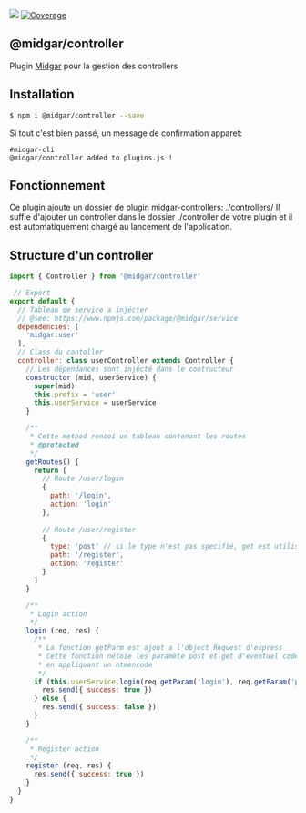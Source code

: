 ![](https://ci.midgar.io/app/rest/builds/buildType:(id:Midgar_Controller_Build)/statusIcon) [![Coverage](https://sonar.midgar.io/api/project_badges/measure?project=Midgar_Controller&metric=coverage)](https://sonar.midgar.io/dashboard?id=Midgar_Controller)

## @midgar/controller

Plugin [Midgar](https://www.npmjs.com/package/@midgar/midgar) pour la gestion des controllers

## Installation

```sh
$ npm i @midgar/controller --save
```

Si tout c'est bien passé, un message de confirmation apparet:
```
#midgar-cli
@midgar/controller added to plugins.js !
```

## Fonctionnement
Ce plugin ajoute un dossier de plugin midgar-controllers: ./controllers/
Il suffie d'ajouter un controller dans le dossier ./controller de votre plugin et il est automatiquement chargé au lancement de l'application.

## Structure d'un controller

```js
import { Controller } from '@midgar/controller' 

 // Export 
export default {
  // Tableau de service a injécter
  // @see: https://www.npmjs.com/package/@midgar/service
  dependencies: [
    'midgar:user'
  ],
  // Class du contoller
  controller: class userController extends Controller {
    // Les dépendances sont injécté dans le contructeur
    constructor (mid, userService) {
      super(mid)
      this.prefix = 'user'
      this.userService = userService
    }

    /**
     * Cette method rencoi un tableau contenant les routes
     * @protected
     */
    getRoutes() {
      return [
        // Route /user/login
        {
          path: '/login',
          action: 'login'
        },
        
        // Route /user/register
        {
          type: 'post' // si le type n'est pas specifié, get est utilisé
          path: '/register',
          action: 'register'
        }
      ]
    }

    /**
     * Login action 
     */
    login (req, res) {
      /**
       * La fonction getParm est ajout a l'object Request d'express
       * Cette fonction nétoie les paramète post et get d'eventuel code html
       * en appliquant un htmencode
       */
      if (this.userService.login(req.getParam('login'), req.getParam('password', false))) {
        res.send({ success: true })
      } else {
        res.send({ success: false })
      }
    }

    /**
     * Register action 
     */
    register (req, res) {
      res.send({ success: true })
    }
  }
}
```
